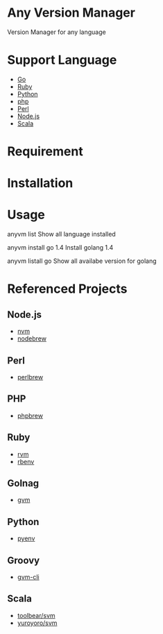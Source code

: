 # Any Version Manager
Version Manager for any language

# Support Language
* [Go](https://golang.org/)
* [Ruby](https://www.ruby-lang.org)
* [Python](https://www.python.org/)
* [php](http://php.net/)
* [Perl](https://www.perl.org/)
* [Node.js](http://nodejs.org/)
* [Scala](http://www.scala-lang.org/)

# Requirement

# Installation

# Usage

anyvm list
  Show all language installed

anyvm install go 1.4
  Install golang 1.4

anyvm listall go
  Show all availabe version for golang

# Referenced Projects

## Node.js
   * [nvm](https://github.com/creationix/nvm)
   * [nodebrew](https://github.com/hokaccha/nodebrew)

## Perl
   * [perlbrew](http://perlbrew.pl/)

## PHP
   * [phpbrew](http://phpbrew.github.io/phpbrew/)

## Ruby
   * [rvm](https://rvm.io/)
   * [rbenv](https://github.com/sstephenson/rbenv)

## Golnag
   * [gvm](https://github.com/moovweb/gvm)

## Python
   * [pyenv](https://github.com/yyuu/pyenv)

## Groovy
   * [gvm-cli](https://github.com/gvmtool/gvm-cli)

## Scala
   * [toolbear/svm](https://github.com/toolbear/svm)
   * [yuroyoro/svm](https://github.com/yuroyoro/svm)